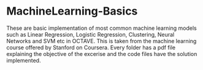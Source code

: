 # MachineLearning-Basics
These are basic implementation of most common machine learning models such as Linear Regression, Logistic Regression, Clustering, Neural Networks and SVM etc in OCTAVE.
This is taken from the machine learning course offered by Stanford on Coursera.
Every folder has a pdf file explaining the objective of the excerise and the code files have the solution implemented.
